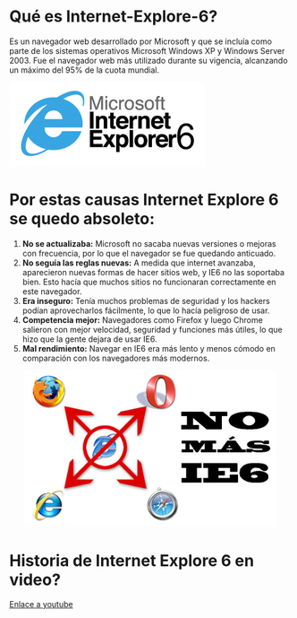 
# Qué es Internet-Explore-6?
Es un navegador web desarrollado por Microsoft y que se incluía como parte de los sistemas operativos Microsoft Windows XP y Windows Server 2003. Fue el navegador web más utilizado durante su vigencia, alcanzando un máximo del 95% de la cuota mundial.

![INTERNET EXPLORE](https://github.com/PERELZA/Internet-Explorer-6/blob/main/logo%20explre.png "INTERNET EXPLORE")

# Por estas causas Internet Explore 6 se quedo absoleto:

1. __No se actualizaba:__ Microsoft no sacaba nuevas versiones o mejoras con frecuencia, por lo que el navegador se fue quedando anticuado.
2. __No seguía las reglas nuevas:__ A medida que internet avanzaba, aparecieron nuevas formas de hacer sitios web, y IE6 no las soportaba bien. Esto hacía que muchos sitios no funcionaran correctamente en este navegador.
3. __Era inseguro:__ Tenía muchos problemas de seguridad y los hackers podían aprovecharlos fácilmente, lo que lo hacía peligroso de usar.
4. __Competencia mejor:__ Navegadores como Firefox y luego Chrome salieron con mejor velocidad, seguridad y funciones más útiles, lo que hizo que la gente dejara de usar IE6.
5. __Mal rendimiento:__ Navegar en IE6 era más lento y menos cómodo en comparación con los navegadores más modernos.

<div align="center">
 <img src="https://github.com/PERELZA/Internet-Explorer-6/blob/main/no%20mas%20ie16.png" alt="flujo de trabajo")
width="450">
</div>


# Historia de Internet Explore 6 en video?
[Enlace a youtube](https://youtu.be/o1FUPpTuXFE/ "La historia de internet explore")